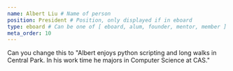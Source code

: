 ```yaml
---
name: Albert Liu # Name of person
position: President # Position, only displayed if in eboard
type: eboard # Can be one of [ eboard, alum, founder, mentor, member ]
meta_order: 10
---
```

Can you change this to "Albert enjoys python scripting and long walks in Central Park. In his work time he majors in Computer Science at CAS."
